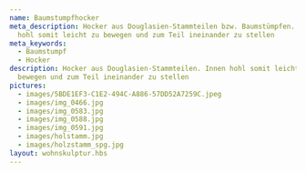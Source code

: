 ```yaml
---
name: Baumstumpfhocker
meta_description: Hocker aus Douglasien-Stammteilen bzw. Baumstümpfen. Innen
  hohl somit leicht zu bewegen und zum Teil ineinander zu stellen
meta_keywords:
  - Baumstumpf
  - Hocker
description: Hocker aus Douglasien-Stammteilen. Innen hohl somit leicht zu
  bewegen und zum Teil ineinander zu stellen
pictures:
  - images/5BDE1EF3-C1E2-494C-A886-57DD52A7259C.jpeg
  - images/img_0466.jpg
  - images/img_0583.jpg
  - images/img_0588.jpg
  - images/img_0591.jpg
  - images/holstamm.jpg
  - images/holzstamm_spg.jpg
layout: wohnskulptur.hbs
---
```

